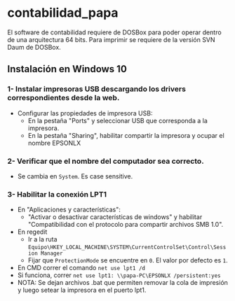 # contabilidad_papa

El software de contabilidad requiere de DOSBox para poder operar dentro de una arquitectura 64 bits. Para imprimir se requiere de la versión SVN Daum de DOSBox.

## Instalación en Windows 10
### 1- Instalar impresoras USB descargando los drivers correspondientes desde la web. 
  - Configurar las propiedades de impresora USB:
    - En la pestaña "Ports" y seleccionar USB que corresponda a la impresora.
    - En la pestaña "Sharing", habilitar compartir la impresora y ocupar el nombre EPSONLX

### 2- Verificar que el nombre del computador sea correcto. 
  - Se cambia en `System`. Es case sensitive.

### 3- Habilitar la conexión LPT1
  - En "Aplicaciones y características":
    - "Activar o desactivar características de windows" y habilitar "Compatibilidad con el protocolo para compartir archivos SMB 1.0".
  - En regedit
    - Ir a la ruta `Equipo\HKEY_LOCAL_MACHINE\SYSTEM\CurrentControlSet\Control\Session Manager`   
    - Fijar que `ProtectionMode` se encuentre en `0`. El valor por defecto es `1`.
  - En CMD correr el comando  `net use lpt1 /d`
  - Si funciona, correr `net use lpt1: \\papa-PC\EPSONLX /persistent:yes` 
  - NOTA: Se dejan archivos .bat que permiten removar la cola de impresión y luego setear la impresora en el puerto lpt1.
